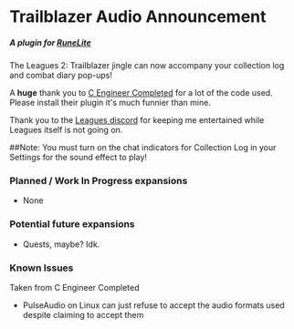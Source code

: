 # Trailblazer Audio Announcement
##### A plugin for [RuneLite](https://runelite.net/)
The Leagues 2: Trailblazer jingle can now accompany your collection log and combat diary pop-ups!

A **huge** thank you to [C Engineer Completed](https://github.com/m0bilebtw/c-engineer-completed) for a lot of the code used. Please install their plugin it's much funnier than mine.

Thank you to the [Leagues discord](https://discord.com/invite/vbhPUHU) for keeping me entertained while Leagues itself is not going on.

##Note: You must turn on the chat indicators for Collection Log in your Settings for the sound effect to play!

### Planned / Work In Progress expansions
- None

### Potential future expansions
- Quests, maybe? Idk.

### Known Issues
Taken from C Engineer Completed
- PulseAudio on Linux can just refuse to accept the audio formats used despite claiming to accept them 